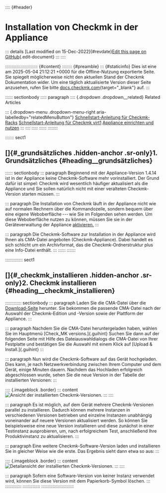 :::: {#header}
# Installation von Checkmk in der Appliance

::: details
[Last modified on 15-Dec-2022]{#revdate}[Edit this page on
GitHub](https://github.com/Checkmk/checkmk-docs/edit/2.3.0/src/onprem/de/install_appliance_cmk.asciidoc){.edit-document}
:::
::::

:::::::::::::::::::::::::: {#content}
:::::::: {#preamble}
::: {#staticinfo}
Dies ist eine am 2025-05-04 21:12:21 +0000 für die Offline-Nutzung
exportierte Seite. Sie spiegelt möglicherweise nicht den aktuellen Stand
der Checkmk Dokumentation wider. Um eine täglich aktualisierte Version
dieser Seite anzusehen, rufen Sie bitte
[docs.checkmk.com](https://docs.checkmk.com/){target="_blank"} auf.
:::

:::::: sectionbody
::::: paragraph
:::: {.dropdown .dropdown__related}
Related Articles

::: {.dropdown-menu .dropdown-menu-right aria-labelledby="relatedMenuButton"}
[Schnellstart-Anleitung für
Checkmk-Racks](appliance_rack1_quick_start.html) [Schnellstart-Anleitung
für Checkmk virt1](appliance_virt1_quick_start.html) [Appliance
einrichten und nutzen](appliance_usage.html)
:::
::::
:::::
::::::
::::::::

::::::: sect1
## []{#_grundsätzliches .hidden-anchor .sr-only}1. Grundsätzliches {#heading__grundsätzliches}

:::::: sectionbody
::: paragraph
Beginnend mit der Appliance-Version 1.4.14 ist in der Appliance keine
Checkmk-Software mehr vorinstalliert. Der Grund dafür ist simpel:
Checkmk wird wesentlich häufiger aktualisiert als die Appliance und Sie
sollen natürlich nicht mit einer veralteten Checkmk-Version starten
müssen.
:::

::: paragraph
Die Installation von Checkmk läuft in der Appliance nicht wie auf
normalen Rechnern über die Kommandozeile, sondern bequem über eine
eigene Weboberfläche --- wie Sie im Folgenden sehen werden. Um diese
Weboberfläche nutzen zu können, müssen Sie sie in der Geräteverwaltung
der Appliance [aktivieren.](appliance_usage.html#network_access)
:::

::: paragraph
Die Checkmk-Software zur Installation in der Appliance wird Ihnen als
CMA-Datei angeboten (Checkmk-Appliance). Dabei handelt es sich schlicht
um ein Archivformat, das die Checkmk-Ordnerstruktur plus eine Info-Datei
enthält.
:::
::::::
:::::::

:::::::::::::: sect1
## []{#_checkmk_installieren .hidden-anchor .sr-only}2. Checkmk installieren {#heading__checkmk_installieren}

::::::::::::: sectionbody
::: paragraph
Laden Sie die CMA-Datei über die
[Download-Seite](https://checkmk.com/de/download) herunter. Sie bekommen
die passende CMA-Datei nach der Auswahl der Checkmk-Edition und -Version
sowie der Plattform der Appliance.
:::

::: paragraph
Nachdem Sie die CMA-Datei heruntergeladen haben, wählen Sie im Hauptmenü
[Check_MK versions.]{.guihint} Suchen Sie dann auf der folgenden Seite
mit Hilfe des Dateiauswahldialogs die CMA-Datei von Ihrer Festplatte und
bestätigen Sie die Auswahl mit einem Klick auf [Upload &
Install.]{.guihint}
:::

::: paragraph
Nun wird die Checkmk-Software auf das Gerät hochgeladen. Dies kann, je
nach Netzwerkverbindung zwischen Ihrem Computer und dem Gerät, einige
Minuten dauern. Nachdem das Hochladen erfolgreich abgeschlossen wurde,
sehen Sie die neue Version in der Tabelle der installierten Versionen:
:::

:::: {.imageblock .border}
::: content
![Ansicht der installierten
Checkmk-Versionen.](../images/cma_webconf_cmk_versions_upload1_finished.png)
:::
::::

::: paragraph
Es ist möglich, auf dem Gerät mehrere Checkmk-Versionen parallel zu
installieren. Dadurch können mehrere Instanzen in verschiedenen
Versionen betrieben und einzelne Instanzen unabhängig voneinander auf
neuere Versionen aktualisiert werden. So können Sie beispielsweise eine
neue Version installieren und diese zunächst in einer Testinstanz
ausprobieren, um, nach erfolgreichem Test, anschließend Ihre
Produktivinstanz zu aktualisieren.
:::

::: paragraph
Eine weitere Checkmk-Software-Version laden und installieren Sie in
gleicher Weise wie die erste. Das Ergebnis sieht dann etwa so aus:
:::

:::: {.imageblock .border}
::: content
![Detailansicht der installierten
Checkmk-Versionen.](../images/cma_webconf_cmk_versions_upload2_finished.png)
:::
::::

::: paragraph
Sofern eine Software-Version von keiner Instanz verwendet wird, können
Sie diese Version mit dem Papierkorb-Symbol löschen.
:::
:::::::::::::
::::::::::::::
::::::::::::::::::::::::::
